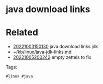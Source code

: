 # java download links

# Related

- [20221003150130](/zet/20221003150130/README.md) java download links jdk
- ~/kb/linux/java-jdk-links.md
- [20221005200242](/zet/20221005200242/README.md) empty zettels to fix

Tags:

    #linux #java 
